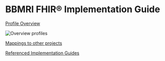 # BBMRI FHIR® Implementation Guide

[Profile Overview](https://github.com/samply/bbmri-fhir-ig/blob/master/implementationGuide/Overview.md)

![Overview profiles](https://github.com/samply/bbmri-fhir-ig/blob/master/implementationGuide/GBA-DatamodellFHIR_V05.png)

[Mappings to other projects](https://github.com/samply/bbmri-fhir-ig/blob/master/implementationGuide/Mappings.md)

[Referenced Implementation Guides](https://github.com/samply/bbmri-fhir-ig/blob/master/implementationGuide/ReferencedIGS.md)
